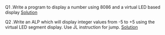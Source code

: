 Q1 .Write a program to display a number using 8086 and a virtual LED based display
[Solution](q1.asm)

Q2 .Write an ALP which will display integer values from -5 to +5 using the virtual LED segment display. Use JL instruction for jump.
[Solution](q2.asm)